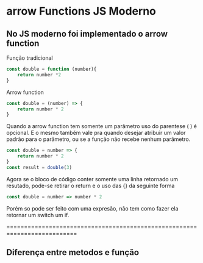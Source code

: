 # arrow Functions JS Moderno
## No JS moderno foi implementado o arrow function  

Função tradicional 
```js
const double = function (number){
    return number *2
}
``` 

Arrow function
```js
const double = (number) => {
    return number * 2 
}
```
Quando a arrow function tem somente um parâmetro uso do parentese ( ) é opcional.
E o mesmo também vale pra quando desejar atribuir um valor padrão para o parâmetro, ou se a função não recebe nenhum parâmetro.

```js
const double = number => { 
    return number * 2 
}
const result = double(3)
``` 
Agora se o bloco de código conter somente uma linha retornado um resutado, pode-se retirar o return e o uso das {} da seguinte forma

```js
const double = number => number * 2 
```

Porém so pode ser feito com uma expresão, não tem como fazer ela retornar um switch um if.

==========================================================================
## Diferença entre metodos e função 